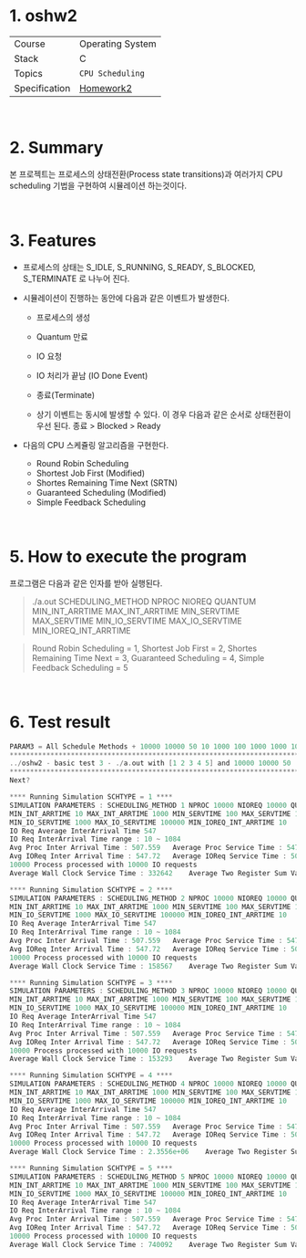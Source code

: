 # 1. oshw2

|                 |                                                              |
| --------------- | ------------------------------------------------------------ |
| Course | Operating System |
| Stack           | C                                                            |
| Topics          | `CPU Scheduling` |
| Specification | [Homework2](https://github.com/kim-wonjin/OS/blob/main/hw2/Homework2.pdf) |

<br/>

# 2. Summary

본 프로젝트는 프로세스의 상태전환(Process state transitions)과 여러가지 CPU scheduling 기법을 구현하여 시뮬레이션 하는것이다.

<br/>

# 3. Features

* 프로세스의 상태는 S_IDLE, S_RUNNING, S_READY, S_BLOCKED, S_TERMINATE 로 나누어 진다. 

* 시뮬레이션이 진행하는 동안에 다음과 같은 이벤트가 발생한다.

  * 프로세스의 생성

  * Quantum 만료

  * IO 요청

  * IO 처리가 끝남 (IO Done Event)

  * 종료(Terminate)

  * 상기 이벤트는 동시에 발생할 수 있다. 이 경우 다음과 같은 순서로 상태전환이 우선 된다. 종료 > Blocked > Ready

* 다음의 CPU 스케쥴링 알고리즘을 구현한다.

  * Round Robin Scheduling
  * Shortest Job First (Modified)
  * Shortes Remaining Time Next (SRTN)
  * Guaranteed Scheduling (Modified)
  * Simple Feedback Scheduling

<br/>


# 5. How to execute the program

프로그램은 다음과 같은 인자를 받아 실행된다.

> ./a.out SCHEDULING_METHOD NPROC NIOREQ QUANTUM MIN_INT_ARRTIME MAX_INT_ARRTIME MIN_SERVTIME MAX_SERVTIME MIN_IO_SERVTIME MAX_IO_SERVTIME MIN_IOREQ_INT_ARRTIME

> Round Robin Scheduling = 1, Shortest Job First = 2, Shortes Remaining Time Next = 3, Guaranteed Scheduling = 4, Simple Feedback Scheduling = 5


<br/>

# 6. Test result

```c
PARAM3 = All Schedule Methods + 10000 10000 50 10 1000 100 1000 1000 100000 10
***************************************************************************
../oshw2 - basic test 3 - ./a.out with [1 2 3 4 5] and 10000 10000 50   10 1000   100 1000   1000 100000  10
***************************************************************************
Next?

**** Running Simulation SCHTYPE = 1 ****
SIMULATION PARAMETERS : SCHEDULING_METHOD 1 NPROC 10000 NIOREQ 10000 QUANTUM 50
MIN_INT_ARRTIME 10 MAX_INT_ARRTIME 1000 MIN_SERVTIME 100 MAX_SERVTIME 1000
MIN_IO_SERVTIME 1000 MAX_IO_SERVTIME 100000 MIN_IOREQ_INT_ARRTIME 10
IO Req Average InterArrival Time 547
IO Req InterArrival Time range : 10 ~ 1084
Avg Proc Inter Arrival Time : 507.559 	Average Proc Service Time : 547.798
Avg IOReq Inter Arrival Time : 547.72 	Average IOReq Service Time : 50696
10000 Process processed with 10000 IO requests
Average Wall Clock Service Time : 332642 	Average Two Register Sum Value 5.48581e+06

**** Running Simulation SCHTYPE = 2 ****
SIMULATION PARAMETERS : SCHEDULING_METHOD 2 NPROC 10000 NIOREQ 10000 QUANTUM 50
MIN_INT_ARRTIME 10 MAX_INT_ARRTIME 1000 MIN_SERVTIME 100 MAX_SERVTIME 1000
MIN_IO_SERVTIME 1000 MAX_IO_SERVTIME 100000 MIN_IOREQ_INT_ARRTIME 10
IO Req Average InterArrival Time 547
IO Req InterArrival Time range : 10 ~ 1084
Avg Proc Inter Arrival Time : 507.559 	Average Proc Service Time : 547.798
Avg IOReq Inter Arrival Time : 547.72 	Average IOReq Service Time : 50696
10000 Process processed with 10000 IO requests
Average Wall Clock Service Time : 158567 	Average Two Register Sum Value 5.48581e+06

**** Running Simulation SCHTYPE = 3 ****
SIMULATION PARAMETERS : SCHEDULING_METHOD 3 NPROC 10000 NIOREQ 10000 QUANTUM 50
MIN_INT_ARRTIME 10 MAX_INT_ARRTIME 1000 MIN_SERVTIME 100 MAX_SERVTIME 1000
MIN_IO_SERVTIME 1000 MAX_IO_SERVTIME 100000 MIN_IOREQ_INT_ARRTIME 10
IO Req Average InterArrival Time 547
IO Req InterArrival Time range : 10 ~ 1084
Avg Proc Inter Arrival Time : 507.559 	Average Proc Service Time : 547.798
Avg IOReq Inter Arrival Time : 547.72 	Average IOReq Service Time : 50696
10000 Process processed with 10000 IO requests
Average Wall Clock Service Time : 153293 	Average Two Register Sum Value 5.48581e+06

**** Running Simulation SCHTYPE = 4 ****
SIMULATION PARAMETERS : SCHEDULING_METHOD 4 NPROC 10000 NIOREQ 10000 QUANTUM 50
MIN_INT_ARRTIME 10 MAX_INT_ARRTIME 1000 MIN_SERVTIME 100 MAX_SERVTIME 1000
MIN_IO_SERVTIME 1000 MAX_IO_SERVTIME 100000 MIN_IOREQ_INT_ARRTIME 10
IO Req Average InterArrival Time 547
IO Req InterArrival Time range : 10 ~ 1084
Avg Proc Inter Arrival Time : 507.559 	Average Proc Service Time : 547.798
Avg IOReq Inter Arrival Time : 547.72 	Average IOReq Service Time : 50696
10000 Process processed with 10000 IO requests
Average Wall Clock Service Time : 2.3556e+06 	Average Two Register Sum Value 5.48581e+06

**** Running Simulation SCHTYPE = 5 ****
SIMULATION PARAMETERS : SCHEDULING_METHOD 5 NPROC 10000 NIOREQ 10000 QUANTUM 50
MIN_INT_ARRTIME 10 MAX_INT_ARRTIME 1000 MIN_SERVTIME 100 MAX_SERVTIME 1000
MIN_IO_SERVTIME 1000 MAX_IO_SERVTIME 100000 MIN_IOREQ_INT_ARRTIME 10
IO Req Average InterArrival Time 547
IO Req InterArrival Time range : 10 ~ 1084
Avg Proc Inter Arrival Time : 507.559 	Average Proc Service Time : 547.798
Avg IOReq Inter Arrival Time : 547.72 	Average IOReq Service Time : 50696
10000 Process processed with 10000 IO requests
Average Wall Clock Service Time : 740092 	Average Two Register Sum Value 5.48581e+06
```
